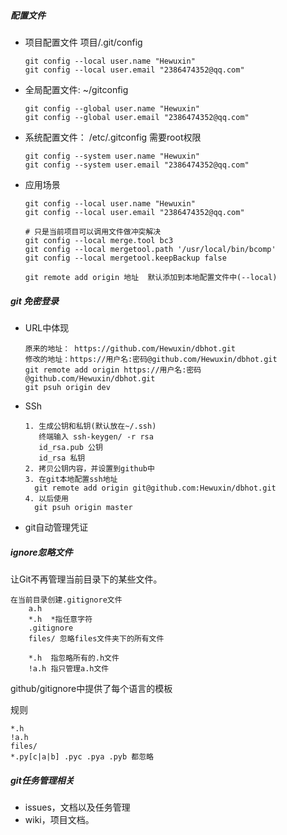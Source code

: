 ##### 配置文件

- 项目配置文件 项目/.git/config

  ```
  git config --local user.name "Hewuxin"
  git config --local user.email "2386474352@qq.com"
  ```

- 全局配置文件: ~/gitconfig

  ```
  git config --global user.name "Hewuxin"
  git config --global user.email "2386474352@qq.com"
  ```
  
- 系统配置文件： /etc/.gitconfig  需要root权限

  ```
  git config --system user.name "Hewuxin"
  git config --system user.email "2386474352@qq.com"
  ```
- 应用场景

  ```
  git config --local user.name "Hewuxin"
  git config --local user.email "2386474352@qq.com"
  
  # 只是当前项目可以调用文件做冲突解决
  git config --local merge.tool bc3
  git config --local mergetool.path '/usr/local/bin/bcomp'
  git config --local mergetool.keepBackup false
  
  git remote add origin 地址  默认添加到本地配置文件中(--local)
  
  ```

##### git 免密登录

- URL中体现

  ```
  原来的地址： https://github.com/Hewuxin/dbhot.git
  修改的地址：https://用户名:密码@github.com/Hewuxin/dbhot.git
  git remote add origin https://用户名:密码@github.com/Hewuxin/dbhot.git
  git psuh origin dev
  ```

- SSh

  ```
  1. 生成公钥和私钥(默认放在~/.ssh)
     终端输入 ssh-keygen/ -r rsa
     id_rsa.pub 公钥
     id_rsa 私钥
  2. 拷贝公钥内容，并设置到github中
  3. 在git本地配置ssh地址
  	git remote add origin git@github.com:Hewuxin/dbhot.git
  4. 以后使用
  	git psuh origin master
  ```

- git自动管理凭证

##### ignore忽略文件

让Git不再管理当前目录下的某些文件。

```
在当前目录创建.gitignore文件
	a.h
	*.h  *指任意字符
	.gitignore
	files/ 忽略files文件夹下的所有文件
	
	*.h  指忽略所有的.h文件
	!a.h 指只管理a.h文件
```

github/gitignore中提供了每个语言的模板

规则

```
*.h
!a.h
files/
*.py[c|a|b] .pyc .pya .pyb 都忽略
```

##### git任务管理相关

- issues，文档以及任务管理
- wiki，项目文档。

